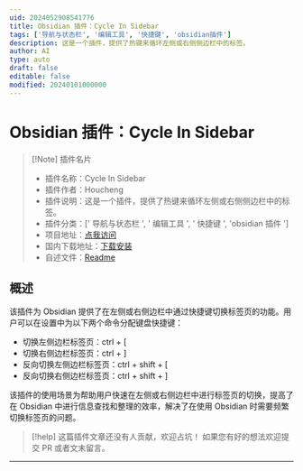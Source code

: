 ```yaml
---
uid: 2024052908541776
title: Obsidian 插件：Cycle In Sidebar
tags: ['导航与状态栏', '编辑工具', '快捷键', 'obsidian插件']
description: 这是一个插件，提供了热键来循环左侧或右侧侧边栏中的标签。
author: AI
type: auto
draft: false
editable: false
modified: 20240101000000
---
```


# Obsidian 插件：Cycle In Sidebar

> [!Note] 插件名片
> - 插件名称：Cycle In Sidebar
> - 插件作者：Houcheng
> - 插件说明：这是一个插件，提供了热键来循环左侧或右侧侧边栏中的标签。
> - 插件分类：[' 导航与状态栏 ', ' 编辑工具 ', ' 快捷键 ', 'obsidian 插件 ']
> - 项目地址：[点我访问](https://github.com/houcheng/obsidian-cycle-in-sidebar-plugin)
> - 国内下载地址：[下载安装](https://pkmer.cn/products/plugin/pluginMarket/?cycle-in-sidebar)
> - 自述文件：[Readme](https://ghproxy.net/https://raw.githubusercontent.com/houcheng/obsidian-cycle-in-sidebar-plugin/master/README.md)

## 概述

该插件为 Obsidian 提供了在左侧或右侧边栏中通过快捷键切换标签页的功能。用户可以在设置中为以下两个命令分配键盘快捷键：

- 切换左侧边栏标签页：ctrl + [
- 切换右侧边栏标签页：ctrl + ]
- 反向切换左侧边栏标签页：ctrl + shift + [
- 反向切换右侧边栏标签页：ctrl + shift + ]

该插件的使用场景为帮助用户快速在左侧或右侧边栏中进行标签页的切换，提高了在 Obsidian 中进行信息查找和整理的效率，解决了在使用 Obsidian 时需要频繁切换标签页的问题。

> [!help]
> 这篇插件文章还没有人贡献，欢迎占坑！
> 如果您有好的想法欢迎提交 PR 或者文末留言。

---



